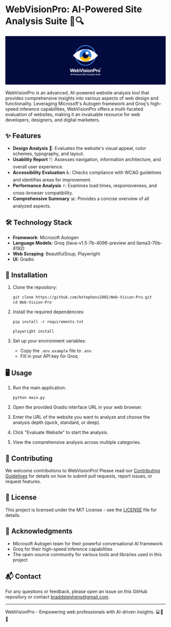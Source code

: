 # WebVisionPro: AI-Powered Site Analysis Suite 🚀🔍

![WebVisionPro Logo](images/Web-Vision-Pro-sm.jpg)

WebVisionPro is an advanced, AI-powered website analysis tool that provides comprehensive insights into various aspects of web design and functionality. Leveraging Microsoft's Autogen framework and Groq's high-speed inference capabilities, WebVisionPro offers a multi-faceted evaluation of websites, making it an invaluable resource for web developers, designers, and digital marketers.

## ✨ Features

- **Design Analysis** 🎨: Evaluates the website's visual appeal, color schemes, typography, and layout.
- **Usability Report** 🖱️: Assesses navigation, information architecture, and overall user experience.
- **Accessibility Evaluation** ♿: Checks compliance with WCAG guidelines and identifies areas for improvement.
- **Performance Analysis** ⚡: Examines load times, responsiveness, and cross-browser compatibility.
- **Comprehensive Summary** 📊: Provides a concise overview of all analyzed aspects.

## 🛠️ Technology Stack

- **Framework**: Microsoft Autogen
- **Language Models**: Groq (llava-v1.5-7b-4096-preview and llama3-70b-8192)
- **Web Scraping**: BeautifulSoup, Playwright
- **UI**: Gradio

## 🚀 Installation

1. Clone the repository:
   ```
   git clone https://github.com/bstephens2002/Web-Vision-Pro.git
   cd Web-Vision-Pro
   ```

2. Install the required dependencies:
   ```
   pip install -r requirements.txt
   ```
   ```
   playwright install
   ```

3. Set up your environment variables:
   - Copy the `.env.example` file to `.env`
   - Fill in your API key for Groq

## 🖥️ Usage

1. Run the main application:
   ```
   python main.py
   ```

2. Open the provided Gradio interface URL in your web browser.

3. Enter the URL of the website you want to analyze and choose the analysis depth (quick, standard, or deep).

4. Click "Evaluate Website" to start the analysis.

5. View the comprehensive analysis across multiple categories.

## 🤝 Contributing

We welcome contributions to WebVisionPro! Please read our [Contributing Guidelines](CONTRIBUTING.md) for details on how to submit pull requests, report issues, or request features.

## 📄 License

This project is licensed under the MIT License - see the [LICENSE](LICENSE) file for details.

## 🙏 Acknowledgments

- Microsoft Autogen team for their powerful conversational AI framework
- Groq for their high-speed inference capabilities
- The open-source community for various tools and libraries used in this project

## 📬 Contact

For any questions or feedback, please open an issue on this GitHub repository or contact [braddstephens@gmail.com](mailto:braddstephens@gmail.com).

---

WebVisionPro - Empowering web professionals with AI-driven insights. 💻🧠✨
